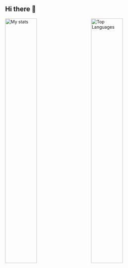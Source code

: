 ## Hi there 👋


<img alt="My stats" align="left" width="45%" src="https://github-readme-stats.vercel.app/api?username=SkyActive23&show_icons=true&theme=radical" />


<img alt="Top Languages" align="right" width="45%" src="https://github-readme-stats.vercel.app/api/top-langs/?username=SkyActive23&layout=compact&theme=radical" />

<!--
**SkyActive23/SkyActive23** is a ✨ _special_ ✨ repository because its `README.md` (this file) appears on your GitHub profile.

Here are some ideas to get you started:

- 🔭 I’m currently working on ...
- 🌱 I’m currently learning ...
- 👯 I’m looking to collaborate on ...
- 🤔 I’m looking for help with ...
- 💬 Ask me about ...
- 📫 How to reach me: ...
- 😄 Pronouns: ...
- ⚡ Fun fact: ...
-->
